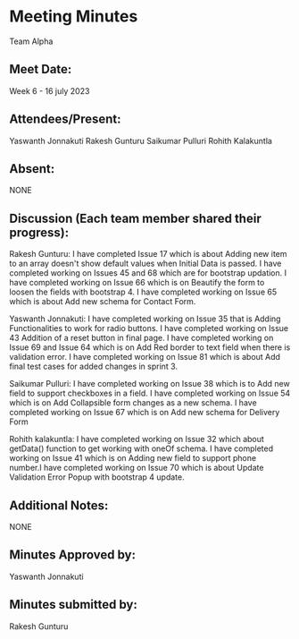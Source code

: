 # Meeting Minutes 
Team Alpha

## Meet Date:
Week 6 - 16 july 2023


## Attendees/Present:
Yaswanth Jonnakuti
Rakesh Gunturu
Saikumar Pulluri
Rohith Kalakuntla

## Absent:
NONE

## Discussion (Each team member shared their progress):

Rakesh Gunturu:
I have completed Issue 17 which is about Adding new item to an array doesn't show default values when Initial Data is passed. I have completed working on Issues 45 and 68 which are for bootstrap updation. I have completed working on Issue 66 which is on Beautify the form to loosen the fields with bootstrap 4. I have completed working on Issue 65 which is about Add new schema for Contact Form.

Yaswanth Jonnakuti:
I have completed working on Issue 35 that is Adding Functionalities to work for radio buttons. I have completed working on Issue 43 Addition of a reset button in final page. I have completed working on Issue 69 and Issue 64 which is on Add Red border to text field when there is validation error. I have completed working on Issue 81 which is about Add final test cases for added changes in sprint 3.

Saikumar Pulluri:
I have completed working on Issue 38  which is to Add new field to support checkboxes in a field. I have completed working on Issue 54 which is on Add Collapsible form changes as a new schema. I have completed working on Issue 67 which is on Add new schema for Delivery Form

Rohith kalakuntla:
I have completed working on Issue 32 which about getData() function to get working with oneOf schema. I have completed working on Issue 41 which is on Adding new field to support phone number.I have completed working on Issue 70 which is about Update Validation Error Popup with bootstrap 4 update.

## Additional Notes:
NONE


## Minutes Approved by:  
Yaswanth Jonnakuti
## Minutes submitted by:  
Rakesh Gunturu